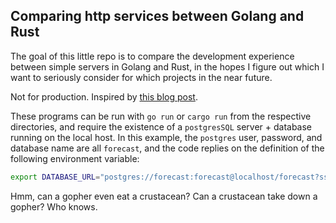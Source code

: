 ## Comparing http services between Golang and Rust

The goal of this little repo is to compare the development experience between simple servers in Golang and Rust, in the hopes I figure
out which I want to seriously consider for which projects in the near future. 

Not for production. Inspired by [this blog post](https://www.shuttle.rs/blog/2023/09/27/rust-vs-go-comparison). 

These programs can be run with `go run` or `cargo run` from the respective directories, and require the existence of a `postgresSQL` server + database running on the local host. In this example, the `postgres` user, password, and database name are all `forecast`, and the code replies on the definition of the following environment variable:

```bash
export DATABASE_URL="postgres://forecast:forecast@localhost/forecast?sslmode=disable"
```

Hmm, can a gopher even eat a crustacean? Can a crustacean take down a gopher? Who knows.